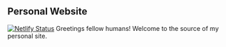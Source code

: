 ## Personal Website
[![Netlify Status](https://api.netlify.com/api/v1/badges/02b5463f-64cd-4c6e-909b-5cf40c3d8a42/deploy-status)](https://app.netlify.com/sites/jacobhaap/deploys)
Greetings fellow humans! Welcome to the source of my personal site.